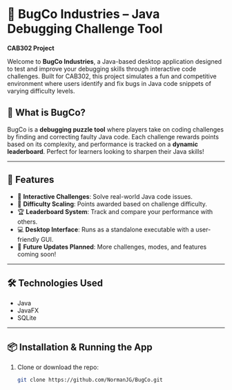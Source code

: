 # 🐞 BugCo Industries – Java Debugging Challenge Tool

**CAB302 Project**

Welcome to **BugCo Industries**, a Java-based desktop application designed to test and improve your debugging skills through interactive code challenges. Built for CAB302, this project simulates a fun and competitive environment where users identify and fix bugs in Java code snippets of varying difficulty levels.

## 🧩 What is BugCo?

BugCo is a **debugging puzzle tool** where players take on coding challenges by finding and correcting faulty Java code. Each challenge rewards points based on its complexity, and performance is tracked on a **dynamic leaderboard**. Perfect for learners looking to sharpen their Java skills!

---

## 🚀 Features

- 🧠 **Interactive Challenges**: Solve real-world Java code issues.
- 🎯 **Difficulty Scaling**: Points awarded based on challenge difficulty.
- 🏆 **Leaderboard System**: Track and compare your performance with others.
- 💻 **Desktop Interface**: Runs as a standalone executable with a user-friendly GUI.
- 🔄 **Future Updates Planned**: More challenges, modes, and features coming soon!

---

## 🛠️ Technologies Used

- Java
- JavaFX
- SQLite

---

## 📦 Installation & Running the App

1. Clone or download the repo:
   ```bash
   git clone https://github.com/NormanJG/BugCo.git

